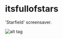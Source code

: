 # itsfullofstars
'Starfield' screensaver.

![alt tag](https://raw.github.com/0x414c/itsfullofstars/master/screenshot.png)
